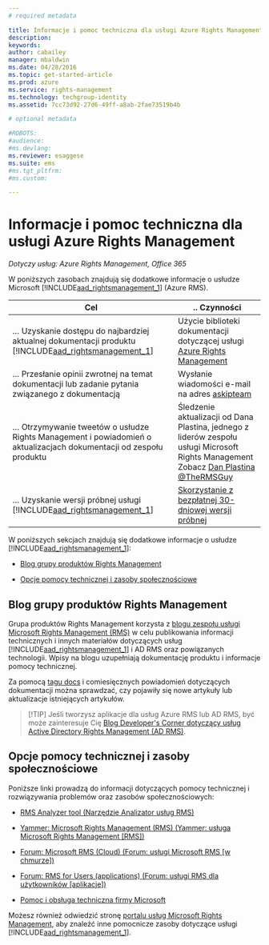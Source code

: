 ```yaml
---
# required metadata

title: Informacje i pomoc techniczna dla usługi Azure Rights Management | Azure RMS
description:
keywords:
author: cabailey
manager: mbaldwin
ms.date: 04/28/2016
ms.topic: get-started-article
ms.prod: azure
ms.service: rights-management
ms.technology: techgroup-identity
ms.assetid: 7cc73d92-27d6-49ff-a8ab-2fae73519b4b

# optional metadata

#ROBOTS:
#audience:
#ms.devlang:
ms.reviewer: esaggese
ms.suite: ems
#ms.tgt_pltfrm:
#ms.custom:

---
```


# Informacje i pomoc techniczna dla usługi Azure Rights Management

*Dotyczy usług: Azure Rights Management, Office 365*

W poniższych zasobach znajdują się dodatkowe informacje o usłudze Microsoft [!INCLUDE[aad_rightsmanagement_1](../includes/aad_rightsmanagement_1_md.md)] (Azure RMS).

|Cel|.. Czynności|
|----------------|---------------|
|… Uzyskanie dostępu do najbardziej aktualnej dokumentacji produktu [!INCLUDE[aad_rightsmanagement_1](../includes/aad_rightsmanagement_1_md.md)]|Użycie biblioteki dokumentacji dotyczącej usługi [Azure Rights Management](../understand-explore/azure-rights-management.md)|
|… Przesłanie opinii zwrotnej na temat dokumentacji lub zadanie pytania związanego z dokumentacją|Wysłanie wiadomości e-mail na adres [askipteam](mailto:%20askipteam@microsoft.com?subject=Documentation%20feedback)|
|… Otrzymywanie tweetów o usłudze Rights Management i powiadomień o aktualizacjach dokumentacji od zespołu produktu|Śledzenie aktualizacji od Dana Plastina, jednego z liderów zespołu usługi Microsoft Rights Management Zobacz [Dan Plastina @TheRMSGuy](https://twitter.com/TheRMSGuy)|
|… Uzyskanie wersji próbnej usługi [!INCLUDE[aad_rightsmanagement_1](../includes/aad_rightsmanagement_1_md.md)]|[Skorzystanie z bezpłatnej 30-dniowej wersji próbnej](https://portal.microsoftonline.com/Signup/MainSignUp15.aspx?&amp;OfferId=A43415D3-404C-4df3-B31B-AAD28118A778&amp;dl=RIGHTSMANAGEMENT&amp;ali=1)|
W poniższych sekcjach znajdują się dodatkowe informacje o usłudze [!INCLUDE[aad_rightsmanagement_1](../includes/aad_rightsmanagement_1_md.md)]:


-   [Blog grupy produktów Rights Management](information-support.md#BKMK_ProductGroupBlog)

-   [Opcje pomocy technicznej i zasoby społecznościowe](#support-options-and-community-resources)


## Blog grupy produktów Rights Management
Grupa produktów Rights Management korzysta z [blogu zespołu usługi Microsoft Rights Management (RMS)](http://blogs.technet.com/b/rms/) w celu publikowania informacji technicznych i innych materiałów dotyczących usług [!INCLUDE[aad_rightsmanagement_1](../includes/aad_rightsmanagement_1_md.md)] i AD RMS oraz powiązanych technologii. Wpisy na blogu uzupełniają dokumentację produktu i informacje pomocy technicznej.

Za pomocą [tagu docs](http://blogs.technet.com/b/rms/archive/tags/docs/) i comiesięcznych powiadomień dotyczących dokumentacji można sprawdzać, czy pojawiły się nowe artykuły lub aktualizacje istniejących artykułów.

> [!TIP] Jeśli tworzysz aplikacje dla usług Azure RMS lub AD RMS, być może zainteresuje Cię [Blog Developer's Corner dotyczący usług Active Directory Rights Management (AD RMS)](http://blogs.msdn.com/b/rms/).

## Opcje pomocy technicznej i zasoby społecznościowe
Poniższe linki prowadzą do informacji dotyczących pomocy technicznej i rozwiązywania problemów oraz zasobów społecznościowych:

-   [RMS Analyzer tool (Narzędzie Analizator usług RMS)](http://www.microsoft.com/en-us/download/details.aspx?id=46437)

-   [Yammer: Microsoft Rights Management (RMS) (Yammer: usługa Microsoft Rights Management [RMS])](http://www.yammer.com/AskIPTeam)

-   [Forum: Microsoft RMS (Cloud) (Forum: usługi Microsoft RMS [w chmurze])](https://social.technet.microsoft.com/Forums/en-US/home?forum=rmscloud)

-   [Forum: RMS for Users (applications) (Forum: usługi RMS dla użytkowników [aplikacje])](https://social.technet.microsoft.com/Forums/en-US/home?forum=rmsapps)

-   [Pomoc i obsługa techniczna firmy Microsoft](http://go.microsoft.com/fwlink/?LinkId=243064)

Możesz również odwiedzić stronę [portalu usług Microsoft Rights Management](http://www.microsoft.com/rms), aby znaleźć inne pomocnicze zasoby dotyczące usługi [!INCLUDE[aad_rightsmanagement_1](../includes/aad_rightsmanagement_1_md.md)].





<!--HONumber=May16_HO2-->


